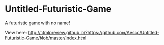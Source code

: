 # Untitled-Futuristic-Game
A futuristic game with no name!

View here: http://htmlpreview.github.io/?https://github.com/Aescc/Untitled-Futuristic-Game/blob/master/index.html
